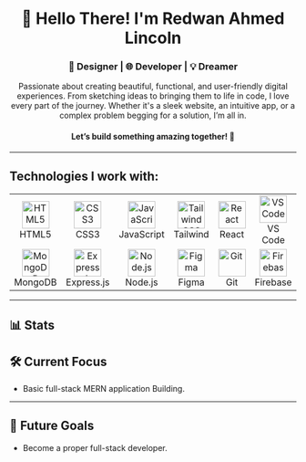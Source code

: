 <div align="center">
  
  # 👋 Hello There! I'm Redwan Ahmed Lincoln
  
  ### 🚀 Designer | 🌐 Developer | 💡 Dreamer
  
  Passionate about creating beautiful, functional, and user-friendly digital experiences. From sketching ideas to bringing them to life in code, I love every part of the journey. Whether it's a sleek website, an intuitive app, or a complex problem begging for a solution, I’m all in.

  #### Let’s build something amazing together! 🎉

</div>

---

## Technologies I work with:

<div align="center">

<table>
  <tr>
    <td align="center" width="96">
      <img src="https://cdn.simpleicons.org/html5/E34F26" width="48" height="48" alt="HTML5" />
      <br>HTML5
    </td>
    <td align="center" width="96">
      <img src="https://cdn.simpleicons.org/css3/1572B6" width="48" height="48" alt="CSS3" />
      <br>CSS3
    </td>
    <td align="center" width="96">
      <img src="https://cdn.simpleicons.org/javascript/F7DF1E" width="48" height="48" alt="JavaScript" />
      <br>JavaScript
    </td>
    <td align="center" width="96">
      <img src="https://cdn.simpleicons.org/tailwindcss/06B6D4" width="48" height="48" alt="Tailwind CSS" />
      <br>Tailwind
    </td>
    <td align="center" width="96">
      <img src="https://cdn.simpleicons.org/react/61DAFB" width="48" height="48" alt="React" />
      <br>React
    </td>
    <td align="center" width="96">
      <img src="https://i.ibb.co.com/NZ6WjY7/pngwing-com-1.png" width="48" height="48" alt="VS Code" />
      <br>VS Code
    </td>
  </tr>
  <tr>
    <td align="center" width="96">
      <img src="https://cdn.simpleicons.org/mongodb/47A248" width="48" height="48" alt="MongoDB" />
      <br>MongoDB
    </td>
    <td align="center" width="96">
      <img src="https://cdn.simpleicons.org/express/000000" width="48" height="48" alt="Express.js" />
      <br>Express.js
    </td>
    <td align="center" width="96">
      <img src="https://cdn.simpleicons.org/node.js/339933" width="48" height="48" alt="Node.js" />
      <br>Node.js
    </td>
    <td align="center" width="96">
      <img src="https://cdn.simpleicons.org/figma/F24E1E" width="48" height="48" alt="Figma" />
      <br>Figma
    </td>
    <td align="center" width="96">
      <img src="https://cdn.simpleicons.org/git/F05032" width="48" height="48" alt="Git" />
      <br>Git
    </td>
    <td align="center" width="96">
      <img src="https://cdn.simpleicons.org/firebase/FFCA28" width="48" height="48" alt="Firebase" />
      <br>Firebase
    </td>
  </tr>
</table>

</div>

---

## 📊 Stats


<!--
<div align="center">

  ![GitHub Stats](https://github-readme-stats.vercel.app/api?username=lincoln-ra&show_icons=true&theme=radical)
  ![Top Languages](https://github-readme-stats.vercel.app/api/top-langs/?username=lincoln-ra&layout=compact&theme=radical)

</div>

---
-->
## 🛠️ Current Focus

- Basic full-stack MERN application Building.  

---

## 🎯 Future Goals

- Become a proper full-stack developer.  

